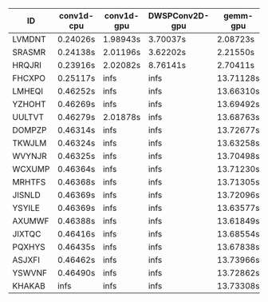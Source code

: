 |ID|conv1d-cpu|conv1d-gpu|DWSPConv2D-gpu|gemm-gpu|avg|
|-|-|-|-|-|-|
|LVMDNT|0.24026s|1.98943s|3.70037s|2.08723s|2.00432s|
|SRASMR|0.24138s|2.01196s|3.62202s|2.21550s|2.02272s|
|HRQJRI|0.23916s|2.02082s|8.76141s|2.70411s|3.43138s|
|FHCXPO|0.25117s|infs|infs|13.71128s|infs|
|LMHEQI|0.46252s|infs|infs|13.66310s|infs|
|YZHOHT|0.46269s|infs|infs|13.69492s|infs|
|UULTVT|0.46279s|2.01878s|infs|13.68763s|infs|
|DOMPZP|0.46314s|infs|infs|13.72677s|infs|
|TKWJLM|0.46324s|infs|infs|13.63258s|infs|
|WVYNJR|0.46325s|infs|infs|13.70498s|infs|
|WCXUMP|0.46364s|infs|infs|13.71230s|infs|
|MRHTFS|0.46368s|infs|infs|13.71305s|infs|
|JISNLD|0.46369s|infs|infs|13.72096s|infs|
|YSYILE|0.46369s|infs|infs|13.63577s|infs|
|AXUMWF|0.46388s|infs|infs|13.61849s|infs|
|JIXTQC|0.46416s|infs|infs|13.68554s|infs|
|PQXHYS|0.46435s|infs|infs|13.67838s|infs|
|ASJXFI|0.46462s|infs|infs|13.73966s|infs|
|YSWVNF|0.46490s|infs|infs|13.72862s|infs|
|KHAKAB|infs|infs|infs|13.73308s|infs|
